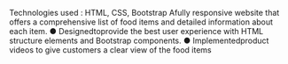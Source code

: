 Technologies used : HTML, CSS, Bootstrap
 Afully responsive website that offers a comprehensive list of food items and
 detailed information about each item.
 ● Designedtoprovide the best user experience with HTML structure
 elements and Bootstrap components.
 ● Implementedproduct videos to give customers a clear view of the food
 items
